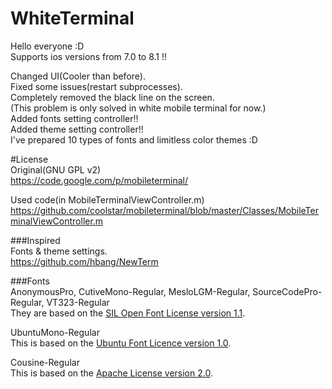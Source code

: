 WhiteTerminal
====================
  
Hello everyone :D  
Supports ios versions from 7.0 to  8.1 !!  
  
Changed UI(Cooler than before).  
Fixed some issues(restart subprocesses).  
Completely removed the black line on the screen.  
(This problem is only solved in white mobile terminal for now.)  
Added fonts setting controller!!  
Added theme setting controller!!  
I've prepared 10 types of fonts and limitless color themes :D  
  
#License  
Original(GNU GPL v2)  
https://code.google.com/p/mobileterminal/  
  
Used code(in MobileTerminalViewController.m)  
https://github.com/coolstar/mobileterminal/blob/master/Classes/MobileTerminalViewController.m  
  
###Inspired   
Fonts & theme settings.  
https://github.com/hbang/NewTerm  
  
###Fonts  
AnonymousPro, CutiveMono-Regular, MesloLGM-Regular, SourceCodePro-Regular, VT323-Regular  
They are based on the [SIL Open Font License version 1.1](http://scripts.sil.org/cms/scripts/page.php?site_id=nrsi&id=OFL).

UbuntuMono-Regular  
This is based on the [Ubuntu Font Licence version 1.0](http://font.ubuntu.com/licence/).  
  
Cousine-Regular  
This is based on the [Apache License version 2.0](http://www.apache.org/licenses/).  
